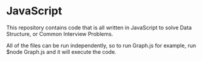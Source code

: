 # JavaScript

This repository contains code that is all written in JavaScript to solve Data Structure, or Common Interview Problems.

All of the files can be run independently, so to run Graph.js for example, run $node Graph.js and it will execute the code.


